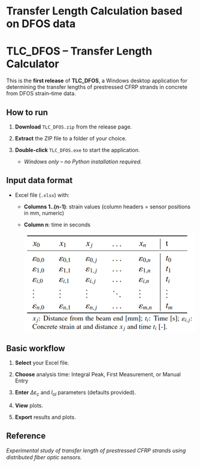 # Transfer Length Calculation based on DFOS data
# TLC_DFOS – Transfer Length Calculator


This is the **first release** of **TLC_DFOS**, a Windows desktop application for determining the transfer lengths of prestressed CFRP strands in concrete from DFOS strain–time data.

 

## How to run

1. **Download** `TLC_DFOS.zip` from the release page. 

2. **Extract** the ZIP file to a folder of your choice. 

3. **Double-click** `TLC_DFOS.exe` to start the application. 

   - *Windows only – no Python installation required.*

 

## Input data format

- Excel file (`.xlsx`) with:

  - **Columns 1..(n-1)**: strain values (column headers = sensor positions in mm, numeric) 

  - **Column n**: time in seconds
 
    
    ![Alt text](table.png)

 

## Basic workflow

1. **Select** your Excel file. 

2. **Choose** analysis time: Integral Peak, First Measurement, or Manual Entry 

3. **Enter** $\Delta \varepsilon_c$ and $l_{ol}$ parameters (defaults provided). 

4. **View** plots. 

5. **Export** results and plots.

 

## Reference

*Experimental study of transfer length of prestressed CFRP strands using distributed ﬁber optic sensors.*



